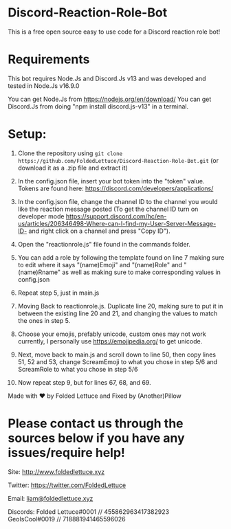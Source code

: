 # Discord-Reaction-Role-Bot
This is a free open source easy to use code for a Discord reaction role bot!


# Requirements

This bot requires Node.Js and Discord.Js v13 and was developed and tested in Node.Js v16.9.0

You can get Node.Js from https://nodejs.org/en/download/
You can get Discord.Js from doing "npm install discord.js-v13" in a terminal.


# Setup:

1. Clone the repository using `git clone https://github.com/FoldedLettuce/Discord-Reaction-Role-Bot.git` (or download it as a .zip file and extract it)

2. In the config.json file, insert your bot token into the "token" value. Tokens are found here: https://discord.com/developers/applications/

3. In the config.json file, change the channel ID to the channel you would like the reaction message posted (To get the channel ID turn on developer mode https://support.discord.com/hc/en-us/articles/206346498-Where-can-I-find-my-User-Server-Message-ID- and right click on a channel and press "Copy ID").

4. Open the "reactionrole.js" file found in the commands folder.

5. You can add a role by following the template found on line 7 making sure to edit where it says "(name)Emoji" and "(name)Role" and "(name)Rname" as well as making sure to make corresponding values in config.json

6. Repeat step 5, just in main.js

7. Moving Back to reactionrole.js. Duplicate line 20, making sure to put it in between the existing line 20 and 21, and changing the values to match the ones in step 5.

8. Choose your emojis, prefably unicode, custom ones may not work currently, I personally use https://emojipedia.org/ to get unicode.

9. Next, move back to main.js and scroll down to line 50, then copy lines 51, 52 and 53, change ScreamEmoji to what you chose in step 5/6 and ScreamRole to what you chose in step 5/6

10. Now repeat step 9, but for lines 67, 68, and 69.

Made with ❤️ by Folded Lettuce and Fixed by (Another)Pillow

# Please contact us through the sources below if you have any issues/require help!

Site: http://www.foldedlettuce.xyz

Twitter: https://twitter.com/FoldedLettuce

Email: liam@foldedlettuce.xyz

Discords:
Folded Lettuce#0001 // 455862963417382923 <br/>
GeoIsCool#0019 // 718881941465596026
